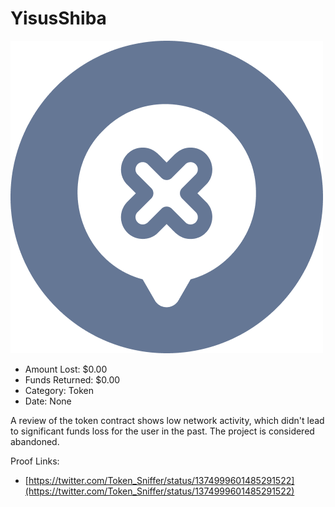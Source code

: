 # YisusShiba
![YisusShiba](/rektimages/YisusShiba.png)
- Amount Lost: $0.00
- Funds Returned: $0.00
- Category: Token
- Date: None

A review of the token contract shows low network activity, which didn't lead to significant funds loss for the user in the past. The project is considered abandoned.

  



Proof Links:
- [https://twitter.com/Token_Sniffer/status/1374999601485291522](https://twitter.com/Token_Sniffer/status/1374999601485291522)


